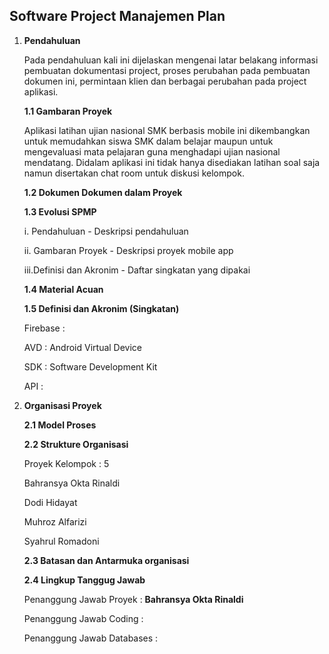 ## **Software Project Manajemen Plan**

1. **Pendahuluan**

	Pada pendahuluan kali ini dijelaskan mengenai latar belakang informasi  pembuatan dokumentasi project, proses perubahan pada pembuatan dokumen ini, permintaan klien dan berbagai perubahan pada project aplikasi.

	**1.1 Gambaran Proyek**
    
    Aplikasi latihan ujian nasional SMK berbasis mobile ini dikembangkan untuk memudahkan siswa SMK dalam belajar maupun untuk mengevaluasi mata pelajaran guna menghadapi ujian nasional mendatang. Didalam aplikasi ini tidak hanya disediakan latihan soal saja namun disertakan chat room untuk diskusi kelompok.
    
    **1.2 Dokumen Dokumen dalam Proyek**
    
    **1.3 Evolusi SPMP**
	
    i. 	Pendahuluan - Deskripsi pendahuluan
    
    ii.	Gambaran Proyek - Deskripsi proyek mobile app
    
    iii.Definisi dan Akronim - Daftar singkatan yang dipakai
    
    **1.4 Material Acuan**
    
    **1.5 Definisi dan Akronim (Singkatan)**
    
    Firebase :
    
    AVD		 : Android Virtual Device
    
	SDK      : Software Development Kit
    
	API		 :

2. **Organisasi Proyek**

	**2.1 Model Proses**

	**2.2 Strukture Organisasi**

	Proyek Kelompok : 5

	Bahransya Okta Rinaldi

	Dodi Hidayat

	Muhroz Alfarizi

	Syahrul Romadoni


	**2.3 Batasan dan Antarmuka organisasi**

	**2.4 Lingkup Tanggug Jawab**
    
    Penanggung Jawab Proyek : **Bahransya Okta Rinaldi**

	Penanggung Jawab Coding : 

	Penanggung Jawab Databases :